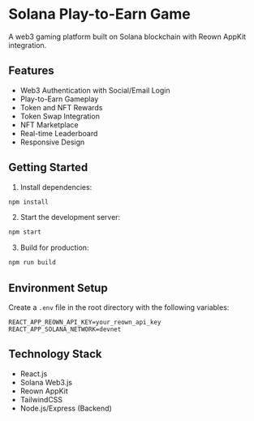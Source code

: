 # Solana Play-to-Earn Game

A web3 gaming platform built on Solana blockchain with Reown AppKit integration.

## Features

- Web3 Authentication with Social/Email Login
- Play-to-Earn Gameplay
- Token and NFT Rewards
- Token Swap Integration
- NFT Marketplace
- Real-time Leaderboard
- Responsive Design

## Getting Started

1. Install dependencies:
```bash
npm install
```

2. Start the development server:
```bash
npm start
```

3. Build for production:
```bash
npm run build
```

## Environment Setup

Create a `.env` file in the root directory with the following variables:
```
REACT_APP_REOWN_API_KEY=your_reown_api_key
REACT_APP_SOLANA_NETWORK=devnet
```

## Technology Stack

- React.js
- Solana Web3.js
- Reown AppKit
- TailwindCSS
- Node.js/Express (Backend)
